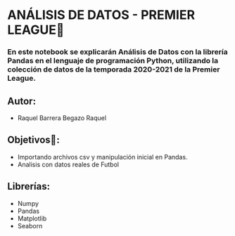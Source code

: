 # ANÁLISIS DE DATOS - PREMIER LEAGUE📗​
### En este notebook se explicarán Análisis de Datos con la librería **Pandas** en el lenguaje de programación Python, utilizando la colección de datos de la temporada 2020-2021 de la Premier League.
## Autor:
 - Raquel Barrera Begazo Raquel
## Objetivos🌟​:
- Importando archivos csv y manipulación inicial en Pandas.
- Analisis con datos reales de Futbol
## Librerías:
- Numpy
- Pandas
- Matplotlib
- Seaborn
